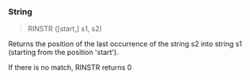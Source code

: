 ### String

> RINSTR ([start,] s1, s2)

Returns the position of the last occurrence of the string s2 into string s1 (starting from the position 'start').


If there is no match, RINSTR returns 0
